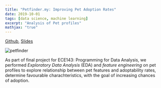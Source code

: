 ```yaml
---
title: "Petfinder.my: Improving Pet Adoption Rates"
date: 2019-10-01
tags: [data science, machine learning]
excerpt: "Analysis of Pet profiles"
mathjax: "true"
---
```


[Github](https://github.com/ijssaggu/ECE-143-PetFinder.my), [Slides](/files/ECE143_Slides.pdf)

<img src="{{ site.url }}{{ site.baseurl }}/images/petfinder.jpg" alt="petfinder">

As part of final project for ECE143: Programming for Data Analysis, we performed *Exploratory Data Analysis* (EDA) and *feature engineering* on pet profiles to explore relationship between pet features and adoptability rates, determine favourable charachteristics, with the goal of increasing chances of adoption.
